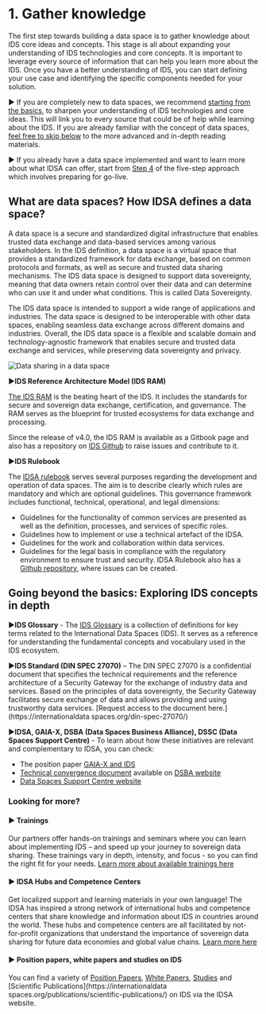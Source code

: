 # 1. Gather knowledge
The first step towards building a data space is to gather knowledge about IDS core ideas and concepts. 
This stage is all about expanding your understanding of IDS technologies and core concepts. It is important to leverage every source of information that can help you learn more about the IDS. Once you have a better understanding of IDS, you can start defining your use case and identifying the specific components needed for your solution.

:arrow_forward: If you are completely new to data spaces, we recommend [starting from the basics](#basics), to sharpen your understanding of IDS technologies and core ideas. This will link you to every source that could be of help while learning about the IDS.
If you are already familiar with the concept of data spaces, [feel free to skip below](#advanced) to the more advanced and in-depth reading materials.

:arrow_forward: If you already have a data space implemented and want to learn more about what IDSA can offer, start from [Step 4](how-to-build-data-spaces/4-Prepare-for-Go-Live.md) of the five-step approach which involves preparing for go-live.

<a id="basics"></a>
## What are data spaces? How IDSA defines a data space?
A data space is a secure and standardized digital infrastructure that enables trusted data exchange and data-based services among various stakeholders. In the IDS definition, a data space is a virtual space that provides a standardized framework for data exchange, based on common protocols and formats, as well as secure and trusted data sharing mechanisms. The IDS data space is designed to support data sovereignty, meaning that data owners retain control over their data and can determine who can use it and under what conditions. This is called Data Sovereignty.

The IDS data space is intended to support a wide range of applications and industries. The data space is designed to be interoperable with other data spaces, enabling seamless data exchange across different domains and industries. Overall, the IDS data space is a flexible and scalable domain and technology-agnostic framework that enables secure and trusted data exchange and services, while preserving data sovereignty and privacy.

![Data sharing in a data space](/images/IDSA-Infographic-Data-Sharing-in-a-Data-Space.jpg)


:arrow_forward:**IDS Reference Architecture Model (IDS RAM)**

[The IDS RAM](https://docs.internationaldataspaces.org/ids-ram-4/) is the beating heart of the IDS. It includes the standards for secure and sovereign data exchange, certification, and governance. The RAM serves as the blueprint for trusted ecosystems for data exchange and processing.

Since the release of v4.0, the IDS RAM is available as a Gitbook page and also has a repository on [IDS Github](https://github.com/International-Data-Spaces-Association/IDS-RAM_4_0) to raise issues and contribute to it.


:arrow_forward:**IDS Rulebook**

The [IDSA rulebook](https://docs.internationaldataspaces.org/idsa-rulebook-v2/) serves several purposes regarding the development and operation of data spaces. The aim is to describe clearly which rules are mandatory and which are optional guidelines. This governance framework includes functional, technical, operational, and legal dimensions:
- Guidelines for the functionality of common services are presented as well as the definition, processes, and services of specific roles.
- Guidelines how to implement or use a technical artefact of the IDSA.
- Guidelines for the work and collaboration within data services.
- Guidelines for the legal basis in compliance with the regulatory environment to ensure trust and security.
IDSA Rulebook also has a [Github repository](https://github.com/International-Data-Spaces-Association/IDSA-Rulebook), where issues can be created. 

<a id="advanced"></a>
## Going beyond the basics: Exploring IDS concepts in depth
:arrow_forward:**IDS Glossary** - 
The [IDS Glossary](https://github.com/International-Data-Spaces-Association/IDS-G/tree/main/Glossary) is a collection of definitions for key terms related to the International Data Spaces (IDS). It serves as a reference for understanding the fundamental concepts and vocabulary used in the IDS ecosystem.


:arrow_forward:**IDS Standard (DIN SPEC 27070)** – The DIN SPEC 27070 is a confidential document that specifies the technical requirements and the reference architecture of a Security Gateway for the exchange of industry data and services. Based on the principles of data sovereignty, the Security Gateway facilitates secure exchange of data and allows providing and using trustworthy data services. [Request access to the document here.](https://internationaldata spaces.org/din-spec-27070/) 


:arrow_forward:**IDSA, GAIA-X, DSBA (Data Spaces Business Alliance), DSSC (Data Spaces Support Centre)** - 
To learn about how these initiatives are relevant and complementary to IDSA, you can check: 
- The position paper [GAIA-X and IDS](https://internationaldataspaces.org/wp-content/uploads/dlm_uploads/IDSA-Position-Paper-GAIA-X-and-IDS.pdf)
- [Technical convergence document](https://data-spaces-business-alliance.eu/wp-content/uploads/dlm_uploads/Data-Spaces-Business-Alliance-Technical-Convergence-V2.pdf) available on [DSBA website](https://data-spaces-business-alliance.eu/)
- [Data Spaces Support Centre website](https://dssc.eu/) 


### Looking for more?
#### :arrow_forward: Trainings
Our partners offer hands-on trainings and seminars where you can learn about implementing IDS – and speed up your journey to sovereign data sharing. These trainings vary in depth, intensity, and focus - so you can find the right fit for your needs. [Learn more about available trainings here](https://internationaldataspaces.org/adopt/education/)

#### ▶️ IDSA Hubs and Competence Centers
Get localized support and learning materials in your own language! The IDSA has inspired a strong network of international hubs and competence centers that share knowledge and information about IDS in countries around the world. These hubs and competence centers are all facilitated by not-for-profit organizations that understand the importance of sovereign data sharing for future data economies and global value chains. [Learn more here](https://internationaldataspaces.org/make/hubs-and-competence-centers/)

#### :arrow_forward: Position papers, white papers and studies on IDS
You can find a variety of [Position Papers](https://internationaldataspaces.org/publications/position-papers/), [White Papers](https://internationaldataspaces.org/publications/white-papers/), [Studies](https://internationaldataspaces.org/publications/studies-and-external-papers/) and [Scientific Publications](https://internationaldata spaces.org/publications/scientific-publications/) on IDS via the IDSA website.

